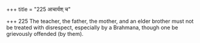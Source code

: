 +++
title = "225 आचार्यश् च"

+++
225	The teacher, the father, the mother, and an elder brother must not be treated with disrespect, especially by a Brahmana, though one be grievously offended (by them).